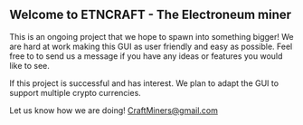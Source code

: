 ## Welcome to ETNCRAFT - The Electroneum miner


This is an ongoing project that we hope to spawn into something bigger!
We are hard at work making this GUI as user friendly and easy as possible.
Feel free to to send us a message if you have any ideas or features you would like to see.

If this project is successful and has interest.
We plan to adapt the GUI to support multiple crypto currencies.

Let us know how we are doing! CraftMiners@gmail.com
